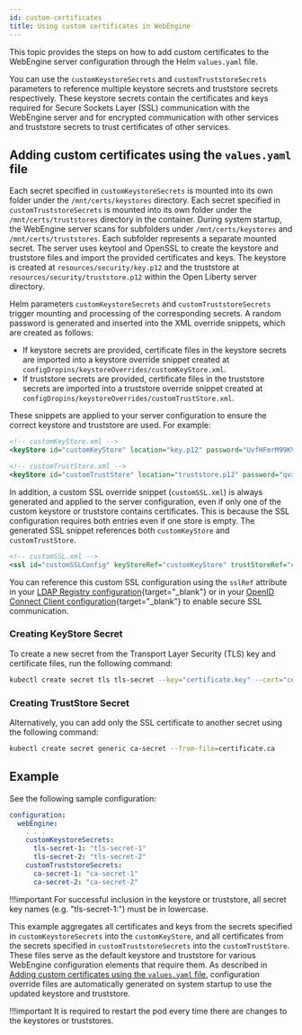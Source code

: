 ```yaml
---
id: custom-certificates
title: Using custom certificates in WebEngine
---
```


This topic provides the steps on how to add custom certificates to the WebEngine server configuration through the Helm `values.yaml` file.

You can use the `customKeystoreSecrets` and `customTruststoreSecrets` parameters to reference multiple keystore secrets and truststore secrets respectively. These keystore secrets contain the certificates and keys required for Secure Sockets Layer (SSL) communication with the WebEngine server and for encrypted communication with other services and truststore secrets to trust certificates of other services.

## Adding custom certificates using the `values.yaml` file

Each secret specified in `customKeystoreSecrets` is mounted into its own folder under the `/mnt/certs/keystores` directory. Each secret specified in `customTruststoreSecrets` is mounted into its own folder under the `/mnt/certs/truststores` directory in the container. During system startup, the WebEngine server scans for subfolders under `/mnt/certs/keystores` and `/mnt/certs/truststores`. Each subfolder represents a separate mounted secret. The server uses keytool and OpenSSL to create the keystore and truststore files and import the provided certificates and keys. The keystore is created at `resources/security/key.p12` and the truststore at `resources/security/truststore.p12` within the Open Liberty server directory.

Helm parameters `customKeystoreSecrets` and `customTruststoreSecrets` trigger mounting and processing of the corresponding secrets. A random password is generated and inserted into the XML override snippets, which are created as follows:

- If keystore secrets are provided, certificate files in the keystore secrets are imported into a keystore override snippet created at `configDropins/keystoreOverrides/customKeyStore.xml`.
- If truststore secrets are provided, certificate files in the truststore secrets are imported into a truststore override snippet created at `configDropins/keystoreOverrides/customTrustStore.xml`.

These snippets are applied to your server configuration to ensure the correct keystore and truststore are used. For example:

```xml
<!-- customKeyStore.xml -->
<keyStore id="customKeyStore" location="key.p12" password="UvfHFmrM99KV7VU9mnTkgLQZd34=" type="PKCS12" />
```

```xml
<!-- customTrustStore.xml -->
<keyStore id="customTrustStore" location="truststore.p12" password="qvxP3kjx6u+/skWSa56/Hnkmlps=" type="PKCS12" />
```

In addition, a custom SSL override snippet (`customSSL.xml`) is always generated and applied to the server configuration, even if only one of the custom keystore or truststore contains certificates. This is because the SSL configuration requires both entries even if one store is empty. The generated SSL snippet references both `customKeyStore` and `customTrustStore`.

```xml
<!-- customSSL.xml -->
<ssl id="customSSLConfig" keyStoreRef="customKeyStore" trustStoreRef="customTrustStore" trustDefaultCerts="true"/>
```

You can reference this custom SSL configuration using the `sslRef` attribute in your [LDAP Registry configuration](https://openliberty.io/docs/latest/reference/feature/ldapRegistry-3.0.html){target="_blank"} or in your [OpenID Connect Client configuration](https://openliberty.io/docs/latest/reference/config/openidConnectClient.html){target="_blank"} to enable secure SSL communication.

### Creating KeyStore Secret

To create a new secret from the Transport Layer Security (TLS) key and certificate files, run the following command:

```sh
kubectl create secret tls tls-secret --key="certificate.key" --cert="certificate.crt"
```

### Creating TrustStore Secret

Alternatively, you can add only the SSL certificate to another secret using the following command:

```sh
kubectl create secret generic ca-secret --from-file=certificate.ca
```

## Example

See the following sample configuration:

```yaml
configuration:
  webEngine:
    . . .
    customKeystoreSecrets:
      tls-secret-1: "tls-secret-1"
      tls-secret-2: "tls-secret-2"
    customTruststoreSecrets:
      ca-secret-1: "ca-secret-1"
      ca-secret-2: "ca-secret-2"
```

!!!important
    For successful inclusion in the keystore or truststore, all secret key names (e.g. "tls-secret-1:") must be in lowercase.

This example aggregates all certificates and keys from the secrets specified in `customKeystoreSecrets` into the `customKeyStore`, and all certificates from the secrets specified in `customTruststoreSecrets` into the `customTrustStore`. These files serve as the default keystore and truststore for various WebEngine configuration elements that require them. As described in [Adding custom certificates using the `values.yaml` file](#adding-custom-certificates-using-the-valuesyaml-file), configuration override files are automatically generated on system startup to use the updated keystore and truststore.

!!!important
    It is required to restart the pod every time there are changes to the keystores or truststores.
